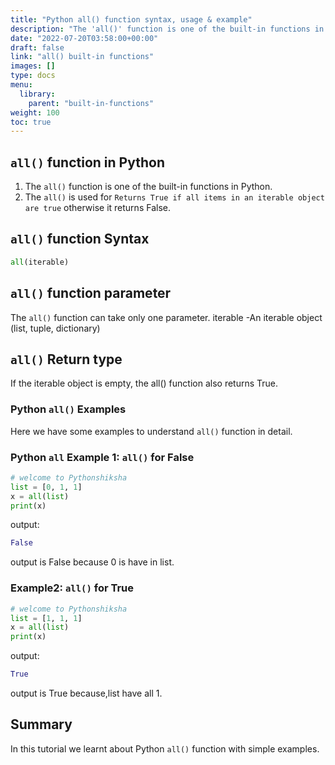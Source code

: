 ```yaml
---
title: "Python all() function syntax, usage & example"
description: "The 'all()' function is one of the built-in functions in Python"
date: "2022-07-20T03:58:00+00:00"
draft: false
link: "all() built-in functions"
images: []
type: docs
menu:
  library:
    parent: "built-in-functions"
weight: 100
toc: true
---
```


## `all()` function in Python

1. The `all()` function is one of the built-in functions in Python.
2. The `all()` is used for `Returns True if all items in an iterable object 
   are true` otherwise it returns False.

## `all()` function Syntax

```Python
all(iterable)
```

## `all()` function parameter

The `all()` function can take only one parameter.
iterable -An iterable object (list, tuple, dictionary)

## `all()` Return type

If the iterable object is empty, the all() function also returns True.

### Python `all()` Examples

Here we have some examples to understand `all()` function in detail.

### Python `all` Example 1: `all()` for False 

```Python
# welcome to Pythonshiksha
list = [0, 1, 1]
x = all(list)
print(x)
```
output:

```Python
False
```
output is False because 0 is have in list.

### Example2: `all()` for True

```Python
# welcome to Pythonshiksha
list = [1, 1, 1]
x = all(list)
print(x)
```
output:

```Python
True
```
output is True because,list have all 1.

## Summary

In this tutorial we learnt about Python `all()` function with simple examples.





